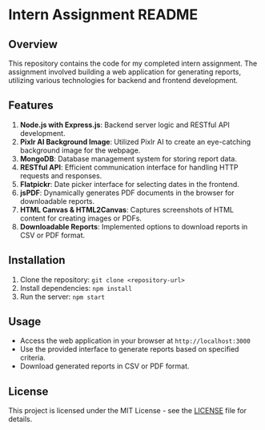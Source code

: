 # Intern Assignment README

## Overview
This repository contains the code for my completed intern assignment. 
The assignment involved building a web application for generating reports,
utilizing various technologies for backend and frontend development.

## Features
1. **Node.js with Express.js**: Backend server logic and RESTful API development.
2. **Pixlr AI Background Image**: Utilized Pixlr AI to create an eye-catching background image for the webpage.
3. **MongoDB**: Database management system for storing report data.
4. **RESTful API**: Efficient communication interface for handling HTTP requests and responses.
5. **Flatpickr**: Date picker interface for selecting dates in the frontend.
6. **jsPDF**: Dynamically generates PDF documents in the browser for downloadable reports.
7. **HTML Canvas & HTML2Canvas**: Captures screenshots of HTML content for creating images or PDFs.
8. **Downloadable Reports**: Implemented options to download reports in CSV or PDF format.

## Installation
1. Clone the repository: `git clone <repository-url>`
2. Install dependencies: `npm install`
3. Run the server: `npm start`

## Usage
- Access the web application in your browser at `http://localhost:3000`
- Use the provided interface to generate reports based on specified criteria.
- Download generated reports in CSV or PDF format.


## License
This project is licensed under the MIT License - see the [LICENSE](LICENSE) file for details.
